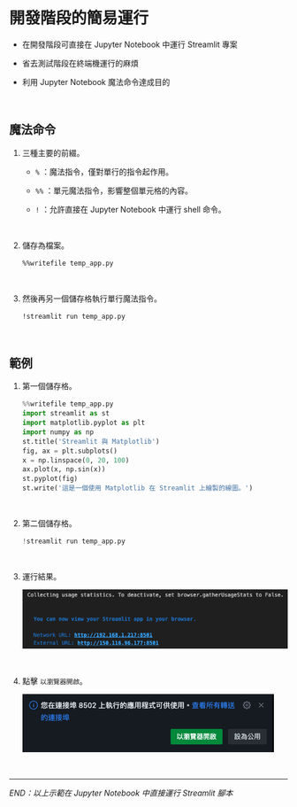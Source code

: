# 開發階段的簡易運行

- 在開發階段可直接在 Jupyter Notebook 中運行 Streamlit 專案

- 省去測試階段在終端機運行的麻煩

- 利用 Jupyter Notebook 魔法命令達成目的

<br>

## 魔法命令

1. 三種主要的前綴。

   - `%` ：魔法指令，僅對單行的指令起作用。

   - `%%` ：單元魔法指令，影響整個單元格的內容。

   - `!` ：允許直接在 Jupyter Notebook 中運行 shell 命令。

<br>

2. 儲存為檔案。
   
   ```bash
   %%writefile temp_app.py
   ```
<br>

3. 然後再另一個儲存格執行單行魔法指令。

   ```bash
   !streamlit run temp_app.py
   ```

<br>

## 範例

1. 第一個儲存格。
   
   ```python
   %%writefile temp_app.py
   import streamlit as st
   import matplotlib.pyplot as plt
   import numpy as np
   st.title('Streamlit 與 Matplotlib')
   fig, ax = plt.subplots()
   x = np.linspace(0, 20, 100)
   ax.plot(x, np.sin(x))
   st.pyplot(fig)
   st.write('這是一個使用 Matplotlib 在 Streamlit 上繪製的線圖。')
   ```

<br>

2. 第二個儲存格。
   
   ```python
   !streamlit run temp_app.py
   ```

<br>

3. 運行結果。
   
   ![](images/img_12.png)

<br>

4. 點擊 `以瀏覽器開啟`。

   ![](images/img_81.png)

<br>

___

_END：以上示範在 Jupyter Notebook 中直接運行 Streamlit 腳本_